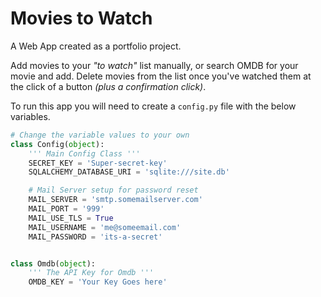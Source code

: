 # Movies to Watch

A Web App created as a portfolio project.

Add movies to your *"to watch"* list manually, or search OMDB for your movie and add. Delete movies from the list once you've watched them at the click of a button *(plus a confirmation click)*.

To run this app you will need to create a `config.py` file with the below variables.

``` Python
# Change the variable values to your own
class Config(object):
    ''' Main Config Class '''
    SECRET_KEY = 'Super-secret-key'
    SQLALCHEMY_DATABASE_URI = 'sqlite:///site.db'

    # Mail Server setup for password reset
    MAIL_SERVER = 'smtp.somemailserver.com'
    MAIL_PORT = '999'
    MAIL_USE_TLS = True
    MAIL_USERNAME = 'me@someemail.com'
    MAIL_PASSWORD = 'its-a-secret'


class Omdb(object):
    ''' The API Key for Omdb '''
    OMDB_KEY = 'Your Key Goes here'
```
